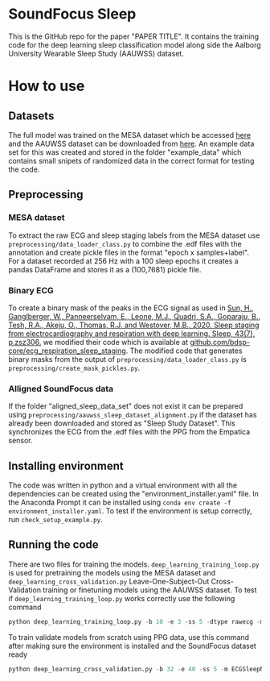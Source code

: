 # SoundFocus Sleep
This is the GitHub repo for the paper "PAPER TITLE". It contains the training code for the deep learning sleep classification model along side the Aalborg University Wearable Sleep Study (AAUWSS) dataset.

# How to use

## Datasets
The full model was trained on the MESA dataset which be accessed [here](https://sleepdata.org/datasets/mesa) and the AAUWSS dataset can be downloaded from [here](). An example data set for this was created and stored in the folder "example_data" which contains small snipets of randomized data in the correct format for testing the code.
## Preprocessing
### MESA dataset
To extract the raw ECG and sleep staging labels from the MESA dataset use `preprocessing/data_loader_class.py` to combine the .edf files with the annotation and create pickle files in the format "epoch x samples+label". For a dataset recorded at 256 Hz with a 100 sleep epochs it creates a pandas DataFrame and stores it as a (100,7681) pickle file.
### Binary ECG
To create a binary mask of the peaks in the ECG signal as used in [Sun, H., Ganglberger, W., Panneerselvam, E., Leone, M.J., Quadri, S.A., Goparaju, B., Tesh, R.A., Akeju, O., Thomas, R.J. and Westover, M.B., 2020. Sleep staging from electrocardiography and respiration with deep learning. Sleep, 43(7), p.zsz306.](https://academic.oup.com/sleep/article/43/7/zsz306/5682785) we modified their code which is available at [github.com/bdsp-core/ecg_respiration_sleep_staging](https://github.com/bdsp-core/ecg_respiration_sleep_staging). The modified code that generates binary masks from the output of `preprocessing/data_loader_class.py` is `preprocessing/create_mask_pickles.py`.

### Alligned SoundFocus data
If the folder "aligned_sleep_data_set" does not exist it can be prepared using `preprocessing/aauwss_sleep_dataset_alignment.py` if the dataset has already been downloaded and stored as "Sleep Study Dataset". This synchronizes the ECG from the .edf files with the PPG from the Empatica sensor.

## Installing environment
The code was written in python and a virtual environment with all the dependencies can be created using the "environment_installer.yaml" file. In the Anaconda Prompt it can be installed using `conda env create -f environment_installer.yaml`. To test if the environment is setup correctly, run `check_setup_example.py`.

## Running the code
There are two files for training the models. `deep_learning_training_loop.py` is used for pretraining the models using the MESA dataset and `deep_learning_cross_validation.py` Leave-One-Subject-Out Cross-Validation training or finetuning models using the AAUWSS dataset. To test if `deep_learning_training_loop.py` works correctly use the following command 
```python
python deep_learning_training_loop.py -b 10 -e 3 -ss 5 -dtype rawecg -m ECGSleepNetAdaptable -wloss 1 -norm 1 -shuffle 1 -optim rmsprop -resample 1 -resample_hz 64 -norm_type zscore -fname test -w_size 270 -dset example
```
To train validate models from scratch using PPG data, use this command after making sure the environment is installed and the SoundFocus dataset ready 
```python
python deep_learning_cross_validation.py -b 32 -e 40 -ss 5 -m ECGSleepNetAdaptable -wloss 1 -norm 1 -shuffle 1 -optim rmsprop -resample 1 -resample_hz 64 -norm_type zscore -fname PPG_sleep_model -w_size 270 -filter 1 -dtype rawppg
```
